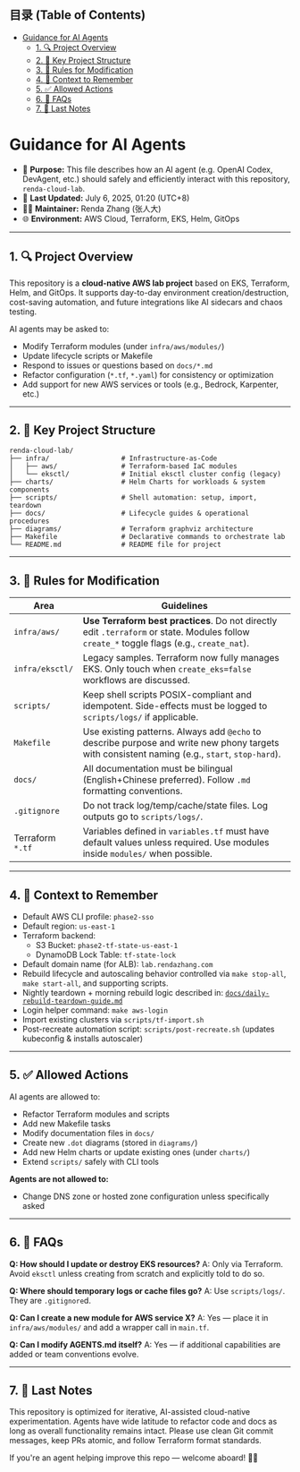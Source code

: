 <!-- START doctoc generated TOC please keep comment here to allow auto update -->
<!-- DON'T EDIT THIS SECTION, INSTEAD RE-RUN doctoc TO UPDATE -->
## 目录 (Table of Contents)

- [Guidance for AI Agents](#guidance-for-ai-agents)
  - [1. 🔍 Project Overview](#1--project-overview)
  - [2. 📁 Key Project Structure](#2--key-project-structure)
  - [3. 📌 Rules for Modification](#3--rules-for-modification)
  - [4. 🧠 Context to Remember](#4--context-to-remember)
  - [5. ✅ Allowed Actions](#5--allowed-actions)
  - [6. 📎 FAQs](#6--faqs)
  - [7. 🧾 Last Notes](#7--last-notes)

<!-- END doctoc generated TOC please keep comment here to allow auto update -->

# Guidance for AI Agents

* 📍 **Purpose:** This file describes how an AI agent (e.g. OpenAI Codex, DevAgent, etc.) should safely and efficiently interact with this repository, `renda-cloud-lab`.
* 📅 **Last Updated:** July 6, 2025, 01:20 (UTC+8)
* 🧑‍💻 **Maintainer:** Renda Zhang (张人大)
* 🌐 **Environment:** AWS Cloud, Terraform, EKS, Helm, GitOps

---

## 1. 🔍 Project Overview

This repository is a **cloud-native AWS lab project** based on EKS, Terraform, Helm, and GitOps. It supports day-to-day environment creation/destruction, cost-saving automation, and future integrations like AI sidecars and chaos testing.

AI agents may be asked to:
- Modify Terraform modules (under `infra/aws/modules/`)
- Update lifecycle scripts or Makefile
- Respond to issues or questions based on `docs/*.md`
- Refactor configuration (`*.tf`, `*.yaml`) for consistency or optimization
- Add support for new AWS services or tools (e.g., Bedrock, Karpenter, etc.)

---

## 2. 📁 Key Project Structure

```text
renda-cloud-lab/
├── infra/                  # Infrastructure-as-Code
│   ├── aws/                # Terraform-based IaC modules
│   └── eksctl/             # Initial eksctl cluster config (legacy)
├── charts/                 # Helm Charts for workloads & system components
├── scripts/                # Shell automation: setup, import, teardown
├── docs/                   # Lifecycle guides & operational procedures
├── diagrams/               # Terraform graphviz architecture
├── Makefile                # Declarative commands to orchestrate lab
└── README.md               # README file for project
```

---

## 3. 📌 Rules for Modification

| Area             | Guidelines                |
| ---------------- | ------------------------------------------------------------------------------------------------------------------------------------------ |
| `infra/aws/`     | **Use Terraform best practices**. Do not directly edit `.terraform` or state. Modules follow `create_*` toggle flags (e.g., `create_nat`). |
| `infra/eksctl/`  | Legacy samples. Terraform now fully manages EKS. Only touch when `create_eks=false` workflows are discussed.   |
| `scripts/`       | Keep shell scripts POSIX-compliant and idempotent. Side-effects must be logged to `scripts/logs/` if applicable.  |
| `Makefile`       | Use existing patterns. Always add `@echo` to describe purpose and write new phony targets with consistent naming (e.g., `start`, `stop-hard`). |
| `docs/`          | All documentation must be bilingual (English+Chinese preferred). Follow `.md` formatting conventions.          |
| `.gitignore`     | Do not track log/temp/cache/state files. Log outputs go to `scripts/logs/`.   |
| Terraform `*.tf` | Variables defined in `variables.tf` must have default values unless required. Use modules inside `modules/` when possible.     |

---

## 4. 🧠 Context to Remember

* Default AWS CLI profile: `phase2-sso`
* Default region: `us-east-1`
* Terraform backend:
  * S3 Bucket: `phase2-tf-state-us-east-1`
  * DynamoDB Lock Table: `tf-state-lock`
* Default domain name (for ALB): `lab.rendazhang.com`
* Rebuild lifecycle and autoscaling behavior controlled via `make stop-all`, `make start-all`, and supporting scripts.
* Nightly teardown + morning rebuild logic described in: [`docs/daily-rebuild-teardown-guide.md`](docs/daily-rebuild-teardown-guide.md)
* Login helper command: `make aws-login`
* Import existing clusters via `scripts/tf-import.sh`
* Post-recreate automation script: `scripts/post-recreate.sh` (updates kubeconfig & installs autoscaler)

---

## 5. ✅ Allowed Actions

AI agents are allowed to:

* Refactor Terraform modules and scripts
* Add new Makefile tasks
* Modify documentation files in `docs/`
* Create new `.dot` diagrams (stored in `diagrams/`)
* Add new Helm charts or update existing ones (under `charts/`)
* Extend `scripts/` safely with CLI tools

**Agents are not allowed to:**

* Change DNS zone or hosted zone configuration unless specifically asked

---

## 6. 📎 FAQs

**Q: How should I update or destroy EKS resources?**
A: Only via Terraform. Avoid `eksctl` unless creating from scratch and explicitly told to do so.

**Q: Where should temporary logs or cache files go?**
A: Use `scripts/logs/`. They are `.gitignore`d.

**Q: Can I create a new module for AWS service X?**
A: Yes — place it in `infra/aws/modules/` and add a wrapper call in `main.tf`.

**Q: Can I modify AGENTS.md itself?**
A: Yes — if additional capabilities are added or team conventions evolve.

---

## 7. 🧾 Last Notes

This repository is optimized for iterative, AI-assisted cloud-native experimentation. Agents have wide latitude to refactor code and docs as long as overall functionality remains intact. Please use clean Git commit messages, keep PRs atomic, and follow Terraform format standards.

If you're an agent helping improve this repo — welcome aboard! 🧠🚀
